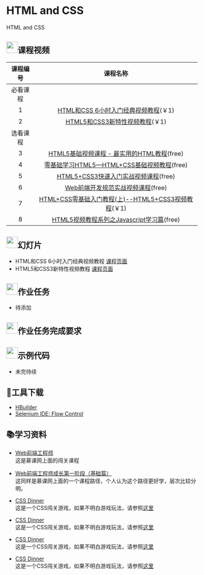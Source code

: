 # HTML and CSS
HTML and CSS
## <img src="https://raw.githubusercontent.com/wangding/courses/master/images/video.png" height="30">课程视频
|课程编号|课程名称|
|:---:|:---:|
|必看课程| 
|1|[HTML和CSS 6小时入门经典视频教程](http://edu.51cto.com/course/course_id-3116.html)(￥1)|
|2|[HTML5和CSS3新特性视频教程](http://edu.51cto.com/course/course_id-3282.html)(￥1)|
|选看课程|
|3|[HTML5基础视频课程 - 最实用的HTML教程](http://edu.51cto.com/course/course_id-4130.html)(free)|
|4|[零基础学习HTML5—HTML+CSS基础视频教程](http://edu.51cto.com/course/course_id-6452.html)(free)|
|5|[HTML5+CSS3快速入门实战视频课程](http://edu.51cto.com/course/course_id-5073.html)(free)|
|6|[Web前端开发规范实战视频课程](http://edu.51cto.com/course/course_id-5277.html)(free)|
|7|[HTML+CSS零基础入门教程(上)--HTML5+CSS3视频教程](http://edu.51cto.com/course/course_id-7170.html)(￥1)|
|8|[HTML5视频教程系列之Javascript学习篇](http://edu.51cto.com/course/course_id-3127.html)(free)|


## <img src="https://raw.githubusercontent.com/wangding/courses/master/images/presentation.png" height="30">幻灯片

- HTML和CSS 6小时入门经典视频教程 [课程页面](http://edu.51cto.com/course/course_id-3116.html)  
- HTML5和CSS3新特性视频教程 [课程页面](http://edu.51cto.com/course/course_id-3282.html)

## <img src="https://raw.githubusercontent.com/wangding/courses/master/images/homework.png" height="30">作业任务
- 待添加
## <img src="https://raw.githubusercontent.com/wangding/courses/master/images/homework.png" height="30">作业任务完成要求

## <img src="https://raw.githubusercontent.com/wangding/courses/master/images/code.png" height="30">示例代码
- 未完待续
## :hammer:工具下载
- [HBuilder](http://www.dcloud.io/index.html)
- [Selenium IDE: Flow Control](https://addons.mozilla.org/zh-CN/firefox/addon/flow-control/)
## :books:学习资料

- [Web前端工程师](http://www.imooc.com/course/programdetail/pid/32)  
  这是慕课网上面的闯关课程
  
- [Web前端工程师成长第一阶段（基础篇）](http://www.imooc.com/course/programdetail/pid/3)  
  这同样是慕课网上面的一个课程路径，个人认为这个路径更好学，层次比较分明。
- [CSS Dinner](http://flukeout.github.io/)  
  这是一个CSS闯关游戏，如果不明白游戏玩法，请参照[这里](http://www.shejidaren.com/css-diner.html)
- [CSS Dinner](http://flukeout.github.io/)  
  这是一个CSS闯关游戏，如果不明白游戏玩法，请参照[这里](http://www.shejidaren.com/css-diner.html)
- [CSS Dinner](http://flukeout.github.io/)  
  这是一个CSS闯关游戏，如果不明白游戏玩法，请参照[这里](http://www.shejidaren.com/css-diner.html)
- [CSS Dinner](http://flukeout.github.io/)  
  这是一个CSS闯关游戏，如果不明白游戏玩法，请参照[这里](http://www.shejidaren.com/css-diner.html)